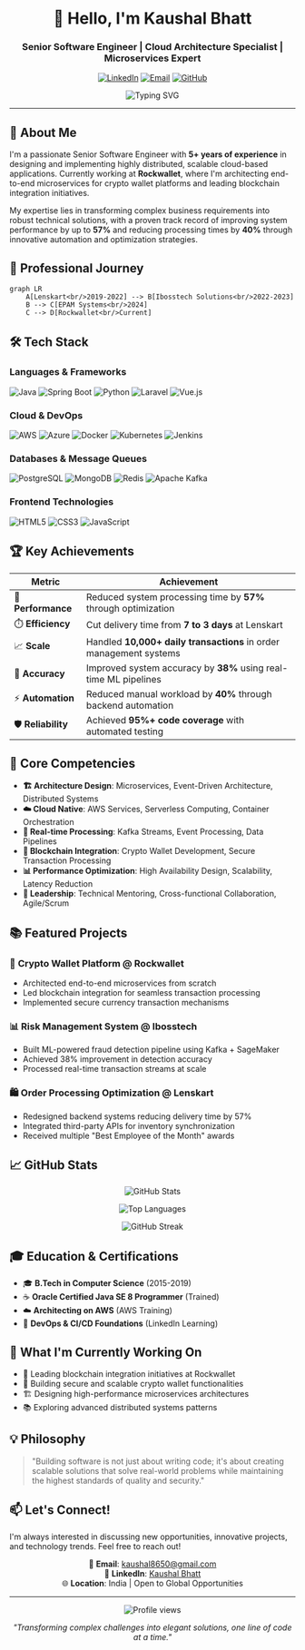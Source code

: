 <div align="center">

# 👋 Hello, I'm Kaushal Bhatt
### Senior Software Engineer | Cloud Architecture Specialist | Microservices Expert

[![LinkedIn](https://img.shields.io/badge/LinkedIn-0077B5?style=for-the-badge&logo=linkedin&logoColor=white)](https://www.linkedin.com/in/kaushal-bhatt)
[![Email](https://img.shields.io/badge/Email-D14836?style=for-the-badge&logo=gmail&logoColor=white)](mailto:kaushal8650@gmail.com)
[![GitHub](https://img.shields.io/badge/GitHub-100000?style=for-the-badge&logo=github&logoColor=white)](https://github.com/kaushal-bhatt)

<img src="https://readme-typing-svg.herokuapp.com?font=Fira+Code&pause=1000&color=2E9EF7&center=true&vCenter=true&width=600&lines=5%2B+Years+of+Software+Engineering+Excellence;Building+Scalable+Cloud-Native+Solutions;Passionate+About+Clean+Code+and+Architecture" alt="Typing SVG" />

</div>

---

## 🚀 About Me

I'm a passionate Senior Software Engineer with **5+ years of experience** in designing and implementing highly distributed, scalable cloud-based applications. Currently working at **Rockwallet**, where I'm architecting end-to-end microservices for crypto wallet platforms and leading blockchain integration initiatives.

My expertise lies in transforming complex business requirements into robust technical solutions, with a proven track record of improving system performance by up to **57%** and reducing processing times by **40%** through innovative automation and optimization strategies.

## 💼 Professional Journey

```mermaid
graph LR
    A[Lenskart<br/>2019-2022] --> B[Ibosstech Solutions<br/>2022-2023]
    B --> C[EPAM Systems<br/>2024]
    C --> D[Rockwallet<br/>Current]
```

## 🛠️ Tech Stack

### Languages & Frameworks
![Java](https://img.shields.io/badge/Java-ED8B00?style=for-the-badge&logo=openjdk&logoColor=white)
![Spring Boot](https://img.shields.io/badge/Spring_Boot-6DB33F?style=for-the-badge&logo=spring&logoColor=white)
![Python](https://img.shields.io/badge/Python-3776AB?style=for-the-badge&logo=python&logoColor=white)
![Laravel](https://img.shields.io/badge/Laravel-FF2D20?style=for-the-badge&logo=laravel&logoColor=white)
![Vue.js](https://img.shields.io/badge/Vue.js-35495E?style=for-the-badge&logo=vue.js&logoColor=4FC08D)

### Cloud & DevOps
![AWS](https://img.shields.io/badge/AWS-232F3E?style=for-the-badge&logo=amazon-aws&logoColor=white)
![Azure](https://img.shields.io/badge/Azure-0089D0?style=for-the-badge&logo=microsoft-azure&logoColor=white)
![Docker](https://img.shields.io/badge/Docker-2496ED?style=for-the-badge&logo=docker&logoColor=white)
![Kubernetes](https://img.shields.io/badge/Kubernetes-326CE5?style=for-the-badge&logo=kubernetes&logoColor=white)
![Jenkins](https://img.shields.io/badge/Jenkins-D24939?style=for-the-badge&logo=jenkins&logoColor=white)

### Databases & Message Queues
![PostgreSQL](https://img.shields.io/badge/PostgreSQL-316192?style=for-the-badge&logo=postgresql&logoColor=white)
![MongoDB](https://img.shields.io/badge/MongoDB-4EA94B?style=for-the-badge&logo=mongodb&logoColor=white)
![Redis](https://img.shields.io/badge/Redis-DC382D?style=for-the-badge&logo=redis&logoColor=white)
![Apache Kafka](https://img.shields.io/badge/Apache%20Kafka-231F20?style=for-the-badge&logo=apache-kafka&logoColor=white)

### Frontend Technologies
![HTML5](https://img.shields.io/badge/HTML5-E34C26?style=for-the-badge&logo=html5&logoColor=white)
![CSS3](https://img.shields.io/badge/CSS3-1572B6?style=for-the-badge&logo=css3&logoColor=white)
![JavaScript](https://img.shields.io/badge/JavaScript-F7DF1E?style=for-the-badge&logo=javascript&logoColor=black)

## 🏆 Key Achievements

<div align="center">

| Metric | Achievement |
|--------|------------|
| 🚀 **Performance** | Reduced system processing time by **57%** through optimization |
| ⏱️ **Efficiency** | Cut delivery time from **7 to 3 days** at Lenskart |
| 📈 **Scale** | Handled **10,000+ daily transactions** in order management systems |
| 🎯 **Accuracy** | Improved system accuracy by **38%** using real-time ML pipelines |
| ⚡ **Automation** | Reduced manual workload by **40%** through backend automation |
| 🛡️ **Reliability** | Achieved **95%+ code coverage** with automated testing |

</div>

## 🎯 Core Competencies

- **🏗️ Architecture Design**: Microservices, Event-Driven Architecture, Distributed Systems
- **☁️ Cloud Native**: AWS Services, Serverless Computing, Container Orchestration
- **🔄 Real-time Processing**: Kafka Streams, Event Processing, Data Pipelines
- **🔐 Blockchain Integration**: Crypto Wallet Development, Secure Transaction Processing
- **📊 Performance Optimization**: High Availability Design, Scalability, Latency Reduction
- **👥 Leadership**: Technical Mentoring, Cross-functional Collaboration, Agile/Scrum

## 📚 Featured Projects

### 🏦 **Crypto Wallet Platform** @ Rockwallet
- Architected end-to-end microservices from scratch
- Led blockchain integration for seamless transaction processing
- Implemented secure currency transaction mechanisms

### 📊 **Risk Management System** @ Ibosstech
- Built ML-powered fraud detection pipeline using Kafka + SageMaker
- Achieved 38% improvement in detection accuracy
- Processed real-time transaction streams at scale

### 🛍️ **Order Processing Optimization** @ Lenskart
- Redesigned backend systems reducing delivery time by 57%
- Integrated third-party APIs for inventory synchronization
- Received multiple "Best Employee of the Month" awards

## 📈 GitHub Stats

<div align="center">

![GitHub Stats](https://github-readme-stats.vercel.app/api?username=kaushal-bhatt&show_icons=true&theme=tokyonight&hide_border=true&include_all_commits=true&count_private=true)

![Top Languages](https://github-readme-stats.vercel.app/api/top-langs/?username=kaushal-bhatt&layout=compact&theme=tokyonight&hide_border=true)

![GitHub Streak](https://github-readme-streak-stats.herokuapp.com/?user=kaushal-bhatt&theme=tokyonight&hide_border=true)

</div>

## 🎓 Education & Certifications

- 🎓 **B.Tech in Computer Science** (2015-2019)
- ☕ **Oracle Certified Java SE 8 Programmer** (Trained)
- ☁️ **Architecting on AWS** (AWS Training)
- 🔄 **DevOps & CI/CD Foundations** (LinkedIn Learning)

## 🌟 What I'm Currently Working On

- 🔗 Leading blockchain integration initiatives at Rockwallet
- 📱 Building secure and scalable crypto wallet functionalities
- 🏗️ Designing high-performance microservices architectures
- 📚 Exploring advanced distributed systems patterns

## 💡 Philosophy

> "Building software is not just about writing code; it's about creating scalable solutions that solve real-world problems while maintaining the highest standards of quality and security."

## 📫 Let's Connect!

I'm always interested in discussing new opportunities, innovative projects, and technology trends. Feel free to reach out!

<div align="center">

📧 **Email**: kaushal8650@gmail.com  
💼 **LinkedIn**: [Kaushal Bhatt](https://www.linkedin.com/in/kaushal-bhatt)  
🌐 **Location**: India | Open to Global Opportunities

---

<img src="https://komarev.com/ghpvc/?username=yourusername&color=blue&style=flat-square&label=Profile+Views" alt="Profile views"/>

*"Transforming complex challenges into elegant solutions, one line of code at a time."*

</div>

